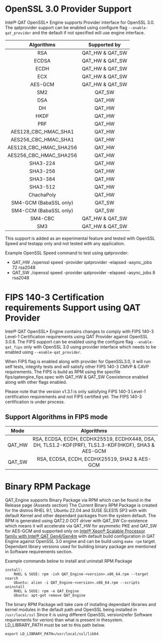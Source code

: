 # OpenSSL 3.0 Provider Support

Intel&reg; QAT OpenSSL\* Engine supports Provider interface for OpenSSL 3.0.
The qatprovider support can be enabled using configure flag `--enable-qat_provider`
and the default if not specified will use engine interface.

| Algorithms | Supported by |
| :---: | :---: |
| RSA | QAT_HW & QAT_SW |
| ECDSA | QAT_HW & QAT_SW |
| ECDH | QAT_HW & QAT_SW |
| ECX | QAT_HW & QAT_SW |
| AES-GCM | QAT_HW & QAT_SW |
| SM2 | QAT_SW |
| DSA | QAT_HW |
| DH | QAT_HW |
| HKDF | QAT_HW |
| PRF | QAT_HW |
| AES128_CBC_HMAC_SHA1 | QAT_HW |
| AES256_CBC_HMAC_SHA1 | QAT_HW |
| AES128_CBC_HMAC_SHA256 | QAT_HW |
| AES256_CBC_HMAC_SHA256 | QAT_HW |
| SHA3-224 | QAT_HW |
| SHA3-256 | QAT_HW |
| SHA3-384 | QAT_HW |
| SHA3-512 | QAT_HW |
| ChachaPoly | QAT_HW |
| SM4-GCM (BabaSSL only) | QAT_SW |
| SM4-CCM (BabaSSL only) | QAT_SW |
| SM4-CBC | QAT_HW & QAT_SW |
| SM3 | QAT_HW & QAT_SW |

This support is added as an experimental feature and tested with
OpenSSL Speed and testapp only and not tested with any application.

Example OpenSSL Speed command to test using qatprovider:

* QAT_HW
     ./openssl speed -provider qatprovider -elapsed -async_jobs 72 rsa2048
* QAT_SW
     ./openssl speed -provider qatprovider -elapsed -async_jobs 8 rsa2048

# FIPS 140-3 Certification requirements Support using QAT Provider

Intel&reg; QAT OpenSSL\* Engine contains changes to comply with FIPS 140-3 Level-1
Certification requirements using QAT Provider against OpenSSL 3.0.8. The FIPS
support can be enabled using the configure flag `--enable-qat_fips` only with
OpenSSL 3.0 using provider interface which needs to be enabled using `--enable-qat_provider`.

When FIPS flag is enabled along with provider for OpenSSL3.0, it will run
self tests, integrity tests and will satisfy other FIPS 140-3 CMVP & CAVP
requirements. The FIPS is build as RPM using the specfile fips/qatengine_fips.spec
with QAT_HW & QAT_SW Coexistence enabled along with other flags enabled.

Please note that the version v1.3.1 is only satisfying FIPS 140-3 Level-1
certification requirements and not FIPS certified yet.
The FIPS 140-3 certification is under process.

## Support Algorithms in FIPS mode
| Mode | Algorithms |
| :---: | :---: |
| QAT_HW | RSA, ECDSA, ECDH, ECDHX25519, ECDHX448, DSA, DH, TLS1.2-KDF(PRF), TLS1.3-KDF(HKDF), SHA3 & AES-GCM |
| QAT_SW | RSA, ECDSA, ECDH, ECDHX25519, SHA2 & AES-GCM |

# Binary RPM Package

QAT_Engine supports Binary Package via RPM which can be found in the Release page (Assests section)
The Current Binary RPM Package is created for the distros RHEL 9.1, Ubuntu 22.04 and SUSE SLES15 SP3 with
with default Kernel and other dependant packages from the system default.
The RPM is generated using QAT2.0 OOT driver with QAT_SW Co-existence which means
it will accelerate via QAT_HW for asymmetic PKE and QAT_SW for AES-GCM and supported only on
[Intel® Xeon® Scalable Processor family with Intel® QAT Gen4/Gen4m][1] with default build configuration
in QAT Engine against OpenSSL 3.0 engine and can be build using `make rpm` target.
Dependant library versions used for building binary package are mentioned in Software requirements section.

Example commands below to install and uninstall RPM Package

```
install:
    RHEL & SUSE: rpm -ivh QAT_Engine-<version>.x86_64.rpm --target noarch
    Ubuntu: alien -i QAT_Engine-<version>.x86_64.rpm --scripts
uninstall
    RHEL & SUSE: rpm -e QAT_Engine
    Ubuntu: apt-get remove QAT_Engine
```

The binary RPM Package will take care of installing dependant libraries and kernel modules in the
default path and OpenSSL being installed in `/usr/local/ssl`
Since it is using different OpenSSL version(refer Software requirements for verion) than what is
present in thesystem. LD_LIBRARY_PATH must be set to this path below.

```
export LD_LIBRARY_PATH=/usr/local/ssl/lib64
```

[1]:https://www.intel.com/content/www/us/en/products/docs/processors/xeon-accelerated/4th-gen-xeon-scalable-processors.html
